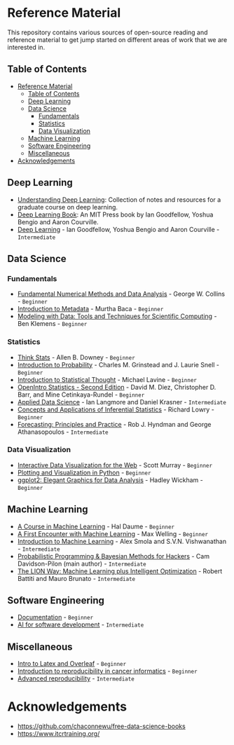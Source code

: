 # Reference Material

This repository contains various sources of open-source reading and reference material to get jump started on different areas of work that we are interested in.


## Table of Contents

- [Reference Material](#reference-material)
  - [Table of Contents](#table-of-contents)
  - [Deep Learning](#deep-learning)
  - [Data Science](#data-science)
    - [Fundamentals](#fundamentals)
    - [Statistics](#statistics)
    - [Data Visualization](#data-visualization)
  - [Machine Learning](#machine-learning)
  - [Software Engineering](#software-engineering)
  - [Miscellaneous](#miscellaneous)
- [Acknowledgements](#acknowledgements)


## Deep Learning

- [Understanding Deep Learning](https://udlbook.github.io/udlbook/): Collection of notes and resources for a graduate course on deep learning.
- [Deep Learning Book](https://www.deeplearningbook.org/): An MIT Press book by Ian Goodfellow, Yoshua Bengio and Aaron Courville.
- [Deep Learning](http://www.deeplearningbook.org) - Ian Goodfellow, Yoshua Bengio and Aaron Courville - `Intermediate`


## Data Science

### Fundamentals
- [Fundamental Numerical Methods and Data Analysis](http://ads.harvard.edu/books/1990fnmd.book/) - George W. Collins - `Beginner`
- [Introduction to Metadata](http://www.getty.edu/research/publications/electronic_publications/intrometadata/index.html) - Murtha Baca - `Beginner`
- [Modeling with Data: Tools and Techniques for Scientific Computing](http://modelingwithdata.org/about_the_book.html) - Ben Klemens - `Beginner`

### Statistics

- [Think Stats](http://greenteapress.com/thinkstats2/thinkstats2.pdf) - Allen B. Downey - `Beginner`
- [Introduction to Probability](http://www.dartmouth.edu/~chance/teaching_aids/books_articles/probability_book/pdf.html) - Charles M. Grinstead and J. Laurie Snell - `Beginner`
- [Introduction to Statistical Thought](http://www.math.umass.edu/~lavine/Book/book.pdf) - Michael Lavine - `Beginner`
- [OpenIntro Statistics - Second Edition](http://www.openintro.org/stat/textbook.php) - David M. Diez, Christopher D. Barr, and Mine Cetinkaya-Rundel - `Beginner`
- [Applied Data Science](http://columbia-applied-data-science.github.io/appdatasci.pdf) - Ian Langmore and Daniel Krasner - `Intermediate`
- [Concepts and Applications of Inferential Statistics](http://vassarstats.net/textbook/) - Richard Lowry - `Beginner`
- [Forecasting: Principles and Practice](https://www.otexts.org/fpp/) - Rob J. Hyndman and George Athanasopoulos - `Intermediate`

### Data Visualization

- [Interactive Data Visualization for the Web](http://chimera.labs.oreilly.com/books/1230000000345/index.html) - Scott Murray - `Beginner`
- [Plotting and Visualization in Python](http://nbviewer.ipython.org/urls/gist.github.com/fonnesbeck/5850463/raw/a29d9ffb863bfab09ff6c1fc853e1d5bf69fe3e4/3.+Plotting+and+Visualization.ipynb) - `Beginner`
- [ggplot2: Elegant Graphics for Data Analysis](https://github.com/hadley/ggplot2-book) - Hadley Wickham - `Beginner`


## Machine Learning

- [A Course in Machine Learning](http://ciml.info/) - Hal Daume - `Beginner`
- [A First Encounter with Machine Learning](https://www.ics.uci.edu/~welling/teaching/273ASpring10/IntroMLBook.pdf) - Max Welling - `Beginner`
- [Introduction to Machine Learning](http://alex.smola.org/drafts/thebook.pdf) - Alex Smola and S.V.N. Vishwanathan - `Intermediate`
- [Probabilistic Programming & Bayesian Methods for Hackers](http://camdavidsonpilon.github.io/Probabilistic-Programming-and-Bayesian-Methods-for-Hackers/) - Cam Davidson-Pilon (main author) - `Intermediate`
- [The LION Way: Machine Learning plus Intelligent Optimization](http://www.lionsolver.com/LIONbook/) - Robert Battiti and Mauro Brunato - `Intermediate`


## Software Engineering

- [Documentation](https://www.itcrtraining.org/resources/courses#:~:text=DOCUMENTATION%20AND%20USABILITY) - `Beginner`
- [AI for software development](https://www.itcrtraining.org/resources/courses#:~:text=AI%20FOR%20EFFICIENT%20PROGRAMMING) - `Intermediate`


## Miscellaneous

- [Intro to Latex and Overleaf](https://www.itcrtraining.org/resources/courses#:~:text=INTRODUCTION%20TO%20LATEX%20AND%20OVERLEAF%20FOR%20SCIENTIFIC%20ARTICLES) - `Beginner`
- [Introduction to reproducibility in cancer informatics](https://www.itcrtraining.org/resources/courses#:~:text=INTRODUCTION%20TO%20REPRODUCIBILITY%20IN%20CANCER%20INFORMATICS) - `Beginner`
- [Advanced reproducibility](https://www.itcrtraining.org/resources/courses#:~:text=ADVANCED%20REPRODUCIBILITY%20IN%20CANCER%20INFORMATICS) - `Intermediate`

# Acknowledgements

- https://github.com/chaconnewu/free-data-science-books
- https://www.itcrtraining.org/
